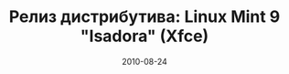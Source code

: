 ---
layout: post
title: "Релиз дистрибутива: Linux Mint 9 \"Isadora\" (Xfce)"
date: 2010-08-24   
---
